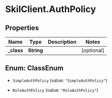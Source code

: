 # SkilClient.AuthPolicy

## Properties

Name | Type | Description | Notes
------------ | ------------- | ------------- | -------------
**_class** | **String** |  | [optional] 



## Enum: ClassEnum


* `SimpleAuthPolicy` (value: `"SimpleAuthPolicy"`)

* `RoleAuthPolicy` (value: `"RoleAuthPolicy"`)




